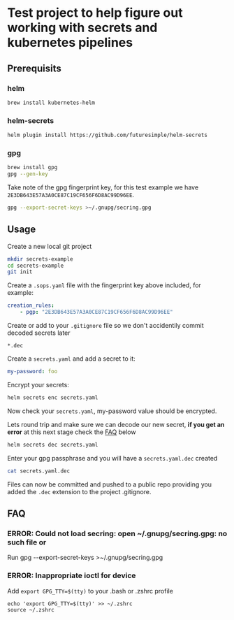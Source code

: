 # Test project to help figure out working with secrets and kubernetes pipelines

## Prerequisits

### helm
```sh
brew install kubernetes-helm
```
### helm-secrets
```sh
helm plugin install https://github.com/futuresimple/helm-secrets
```
### gpg
```sh
brew install gpg
gpg --gen-key
```
Take note of the gpg fingerprint key, for this test example we have `2E3DB643E57A3A0CE87C19CF656F6D8AC99D96EE`.
```sh
gpg --export-secret-keys >~/.gnupg/secring.gpg
```
## Usage
Create a new local git project
```sh
mkdir secrets-example
cd secrets-example
git init
```
Create a `.sops.yaml` file with the fingerprint key above included, for example:
```yaml
creation_rules:
    - pgp: "2E3DB643E57A3A0CE87C19CF656F6D8AC99D96EE"
```
Create or add to your `.gitignore` file so we don't accidentily commit decoded secrets later
```
*.dec
```
Create a `secrets.yaml` and add a secret to it:
```yaml
my-password: foo
```

Encrypt your secrets:
```sh
helm secrets enc secrets.yaml
```
Now check your `secrets.yaml`, my-password value should be encrypted.

Lets round trip and make sure we can decode our new secret, __if you get an error__ at this next stage check the [FAQ](#faq) below
```sh
helm secrets dec secrets.yaml
```
Enter your gpg passphrase and you will have a `secrets.yaml.dec` created
```sh
cat secrets.yaml.dec
```
Files can now be committed and pushed to a public repo providing you added the `.dec` extension to the project .gitignore.

## FAQ

### ERROR: Could not load secring: open ~/.gnupg/secring.gpg: no such file or

Run gpg --export-secret-keys >~/.gnupg/secring.gpg

### ERROR: Inappropriate ioctl for device

Add `export GPG_TTY=$(tty)` to your .bash or .zshrc profile
```
echo 'export GPG_TTY=$(tty)' >> ~/.zshrc
source ~/.zshrc
```